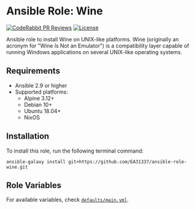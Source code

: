 # Ansible Role: Wine

[![CodeRabbit PR Reviews](https://img.shields.io/coderabbit/prs/github/EA31337/ansible-role-wine?utm_source=oss&utm_medium=github&utm_campaign=EA31337%2Fansible-role-wine&labelColor=171717&color=FF570A&link=https%3A%2F%2Fcoderabbit.ai&label=CodeRabbit+PR+Reviews)](https://github.com/EA31337/ansible-role-wine/pulls)
[![License](https://img.shields.io/badge/license-MIT-brightgreen.svg)](LICENSE)

Ansible role to install Wine on UNIX-like platforms.
Wine (originally an acronym for "Wine Is Not an Emulator")
is a compatibility layer capable of running Windows applications
on several UNIX-like operating systems.

## Requirements

- Ansible 2.9 or higher
- Supported platforms:
  - Alpine 3.12+
  - Debian 10+
  - Ubuntu 18.04+
  - NixOS

## Installation

To install this role, run the following terminal command:

```shell
ansible-galaxy install git+https://github.com/EA31337/ansible-role-wine.git
```

## Role Variables

For available variables, check [`defaults/main.yml`](defaults/main.yml).
